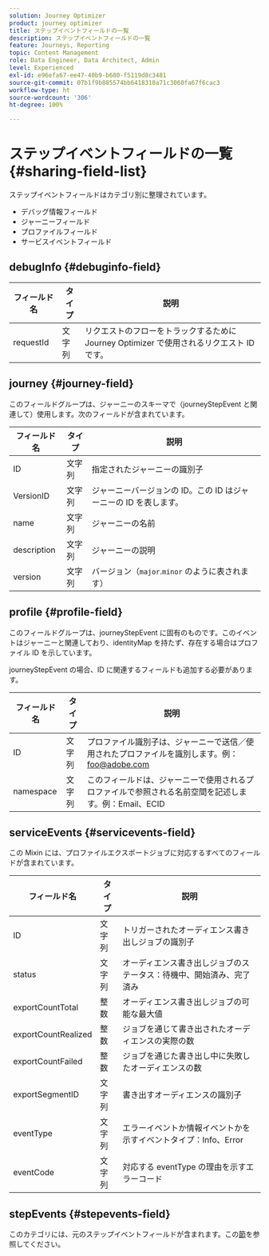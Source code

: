 ```yaml
---
solution: Journey Optimizer
product: journey optimizer
title: ステップイベントフィールドの一覧
description: ステップイベントフィールドの一覧
feature: Journeys, Reporting
topic: Content Management
role: Data Engineer, Data Architect, Admin
level: Experienced
exl-id: e96efa67-ee47-40b9-b680-f5119d8c3481
source-git-commit: 07b1f9b885574bb6418310a71c3060fa67f6cac3
workflow-type: ht
source-wordcount: '306'
ht-degree: 100%

---
```


# ステップイベントフィールドの一覧 {#sharing-field-list}

ステップイベントフィールドはカテゴリ別に整理されています。

* デバッグ情報フィールド
* ジャーニーフィールド
* プロファイルフィールド
* サービスイベントフィールド

## debugInfo {#debuginfo-field}

| フィールド名 | タイプ | 説明 |
|---|---|------------|
| requestId | 文字列 | リクエストのフローをトラックするために Journey Optimizer で使用されるリクエスト ID です。 |

## journey {#journey-field}

このフィールドグループは、ジャーニーのスキーマで（journeyStepEvent と関連して）使用します。次のフィールドが含まれています。

| フィールド名 | タイプ | 説明 |
|---|---|------------|
| ID | 文字列 | 指定されたジャーニーの識別子 |
| VersionID | 文字列 | ジャーニーバージョンの ID。この ID はジャーニーの ID を表します。 |
| name | 文字列 | ジャーニーの名前 |
| description | 文字列 | ジャーニーの説明 |
| version | 文字列 | バージョン（`major`.`minor` のように表されます） |

## profile {#profile-field}

このフィールドグループは、journeyStepEvent に固有のものです。このイベントはジャーニーと関連しており、identityMap を持たず、存在する場合はプロファイル ID を示しています。

journeyStepEvent の場合、ID に関連するフィールドも追加する必要があります。

| フィールド名 | タイプ | 説明 |
|---|---|------------|
| ID | 文字列 | プロファイル識別子は、ジャーニーで送信／使用されたプロファイルを識別します。例：foo@adobe.com |
| namespace | 文字列 | このフィールドは、ジャーニーで使用されるプロファイルで参照される名前空間を記述します。例：Email、ECID |

## serviceEvents {#servicevents-field}

この Mixin には、プロファイルエクスポートジョブに対応するすべてのフィールドが含まれています。

| フィールド名 | タイプ | 説明 |
|---|---|------------|
| ID | 文字列 | トリガーされたオーディエンス書き出しジョブの識別子 |
| status | 文字列 | オーディエンス書き出しジョブのステータス：待機中、開始済み、完了済み |
| exportCountTotal | 整数 | オーディエンス書き出しジョブの可能な最大値 |
| exportCountRealized | 整数 | ジョブを通じて書き出されたオーディエンスの実際の数 |
| exportCountFailed | 整数 | ジョブを通じた書き出し中に失敗したオーディエンスの数 |
| exportSegmentID | 文字列 | 書き出すオーディエンスの識別子 |
| eventType | 文字列 | エラーイベントか情報イベントかを示すイベントタイプ：Info、Error |
| eventCode | 文字列 | 対応する eventType の理由を示すエラーコード |

## stepEvents {#stepevents-field}

このカテゴリには、元のステップイベントフィールドが含まれます。この[節](../reports/sharing-legacy-fields.md)を参照してください。
